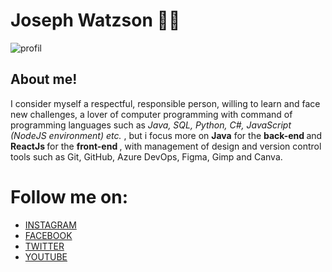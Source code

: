 <h1> Joseph Watzson 🧑‍💻 </h1> 

<div> 
  
  <div >
      <img src="https://user-images.githubusercontent.com/49710538/143495008-fe00028e-47b5-4e07-b739-d0613b7d5e6e.png" alt="profil" />
  </div>

  <h2> About me! </h2> 

  <p>
  I consider myself a respectful, responsible person, willing to learn and face new challenges, a lover of computer programming with command of programming languages such as <em>Java, SQL, Python, C#, JavaScript (NodeJS environment) etc. </em>, but i focus more on <strong>Java</strong> for the <strong> back-end </strong> and <strong> ReactJs </strong> for the <strong> front-end </strong>, with management of design and version control tools such as Git, GitHub, Azure DevOps, Figma, Gimp and Canva.
  </p>

</div>



<h1> Follow me on: </h1>

- [INSTAGRAM](https://instagram.com/joe_watson_sbf?utm_medium=copy_link)
- [FACEBOOK](https://www.facebook.com/joesbf)
- [TWITTER](https://www.twitter.com/joe_watson_sbf) 
- [YOUTUBE](https://www.youtube.com/channel/UC1D68nJp6gO9GovrDOHksgA/?sub_confirmation=1)
